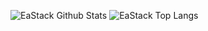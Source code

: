 ![EaStack Github Stats](https://github-readme-stats.vercel.app/api?username=eastack&show_icons=true&hide_border=true&hide_rank=true&hide_title=true)
![EaStack Top Langs](https://github-readme-stats.vercel.app/api/top-langs/?username=eastack&langs_count=8&layout=compact&hide_border=true&hide_title=true&hide=HTML)
